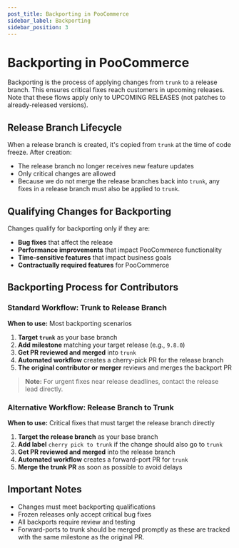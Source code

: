 ```yaml
---
post_title: Backporting in PooCommerce
sidebar_label: Backporting
sidebar_position: 3
---
```


# Backporting in PooCommerce

Backporting is the process of applying changes from `trunk` to a release branch. This ensures critical fixes reach customers in upcoming releases.  Note that these flows apply only to UPCOMING RELEASES  (not patches to already-released versions).

## Release Branch Lifecycle

When a release branch is created, it's copied from `trunk` at the time of code freeze. After creation:

- The release branch no longer receives new feature updates
- Only critical changes are allowed
- Because we do not merge the release branches back into `trunk`, any fixes in a release branch must also be applied to `trunk`.

## Qualifying Changes for Backporting

Changes qualify for backporting only if they are:

- **Bug fixes** that affect the release
- **Performance improvements** that impact PooCommerce functionality
- **Time-sensitive features** that impact business goals
- **Contractually required features** for PooCommerce

## Backporting Process for Contributors

### Standard Workflow: Trunk to Release Branch

**When to use:** Most backporting scenarios

1. **Target `trunk`** as your base branch
2. **Add milestone** matching your target release (e.g., `9.8.0`)
3. **Get PR reviewed and merged** into `trunk`
4. **Automated workflow** creates a cherry-pick PR for the release branch
5. **The original contributor or merger** reviews and merges the backport PR

> **Note:** For urgent fixes near release deadlines, contact the release lead directly.

### Alternative Workflow: Release Branch to Trunk

**When to use:** Critical fixes that must target the release branch directly

1. **Target the release branch** as your base branch
2. **Add label** `cherry pick to trunk` if the change should also go to `trunk`
3. **Get PR reviewed and merged** into the release branch
4. **Automated workflow** creates a forward-port PR for `trunk`
5. **Merge the trunk PR** as soon as possible to avoid delays

## Important Notes

- Changes must meet backporting qualifications
- Frozen releases only accept critical bug fixes
- All backports require review and testing
- Forward-ports to trunk should be merged promptly as these are tracked with the same milestone as the original PR.
